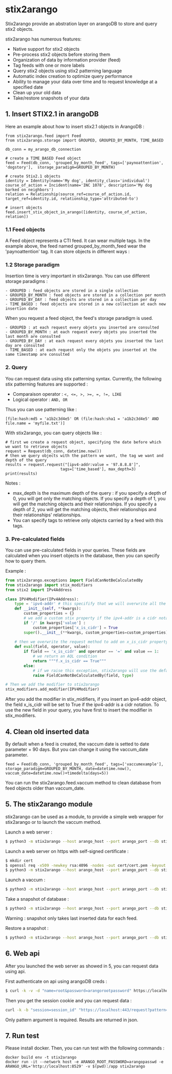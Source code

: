 # stix2arango

Stix2arango provide an abstration layer on arangoDB to store and query stix2 objects.

stix2arango has numerous features:
- Native support for stix2 objects
- Pre-process stix2 objects before storing them
- Organization of data by information provider (feed)
- Tag feeds with one or more labels
- Query stix2 objects using stix2 patterning language
- Automatic index creation to optimize query performance
- Ability to manage your data over time and to request knowledge at a specified date
- Clean up your old data
- Take/restore snapshots of your data

## 1. Insert STIX2.1 in arangoDB

Here an example about how to insert stix2.1 objects in ArangoDB :

```python3
from stix2arango.feed import Feed
from stix2arango.storage import GROUPED, GROUPED_BY_MONTH, TIME_BASED

db_conn = my_arango_db_connection

# create a TIME_BASED Feed object
feed = Feed(db_conn, 'grouped_by_month_feed', tags=['paynoattention', 'dogstory'],  storage_paradigm=GROUPED_BY_MONTH)

# create Stix2.1 objects
identity = Identity(name='My dog', identity_class='individual')
course_of_action = Incident(name='INC 1078', description='My dog barked on neighbors')
relation = Relationship(source_ref=course_of_action.id, target_ref=identity.id, relationship_type='attributed-to')

# insert objects
feed.insert_stix_object_in_arango([identity, course_of_action, relation])
```

### 1.1 Feed objects

A Feed object represents a CTI feed. It can wear multiple tags. In the example above, the feed named grouped_by_month_feed wear the 'paynoattention' tag. It can store objects in different ways :

### 1.2 Storage paradigm

Insertion time is very important in stix2arango. You can use different storage paradigms :
   
    - GROUPED : feed objects are stored in a single collection
    - GROUPED_BY_MONTH : feed objects are stored in a collection per month
    - GROUPED_BY_DAY : feed objects are stored in a collection per day
    - TIME_BASED : feed objects are stored in a new collection at each new insertion date

When you request a feed object, the feed's storage paradigm is used. 

    - GROUPED : at each request every objets you inserted are consulted
    - GROUPED_BY_MONTH : at each request every objets you inserted the last month are consulted
    - GROUPED_BY_DAY : at each request every objets you inserted the last day are consulted
    - TIME_BASED : at each request only the objets you inserted at the same timestamp are consulted

### 2. Query

You can request data using stix patterning syntax.
Currently, the following stix patterning features are supported :
- Comparaison operator : `<, <=, >, >=, =, !=, LIKE`
- Logical operator : `AND, OR`

Thus you can use patterning like :

```
[file:hash:md5 = 'a1b2c3d4e5' OR (file:hash:sha1 = 'a1b2c3d4e5' AND file.name = 'myfile.txt')]
```

With stix2arango, you can query objects like :

```python3
# first we create a request object, specifying the date before which we want to retrieve objects
request = Request(db_conn, datetime.now())
# then we query objects with the pattern we want, the tag we want and depth of the query
results = request.request("[ipv4-addr:value = '97.8.8.8']",
                        tags=['time_based'], max_depth=3)
print(results)
```

Notes :
 - max_depth is the maximum depth of the query : if you specify a depth of 0, you will get only the matching objects. If you specify a depth of 1, you will get the matching objects and their relationships. If you specify a depth of 2, you will get the matching objects, their relationships and their relationships' relationships.
 - You can specify tags to retrieve only objects carried by a feed with this tags.


### 3. Pre-calculated fields

You can use pre-calculated fields in your queries.
These fields are calculated when you insert objects in the database, then you can specify how to query them.

Example :
```python
from stix2arango.exceptions import FieldCanNotBeCalculatedBy
from stix2arango import stix_modifiers
from stix2 import IPv4Address

class IPV4Modifier(IPv4Address):
    type = 'ipv4-addr' # this specifify that we will overwrite all the 'ipv4-addr' objects
    def __init__(self, **kwargs):
        custom_properties = {}
        # we add a custom stix property if the ipv4-addr is a cidr notation
        if '/' in kwargs['value'] :
            custom_properties['x_is_cidr'] = True
        super().__init__(**kwargs, custom_properties=custom_properties)
    
    # then we overwrite the request method to add on x_is_cidr property
    def eval(field, operator, value):
        if field == 'x_is_cidr' and operator == '=' and value == 1:
            # we return an AQL condition
            return """f.x_is_cidr == True"""
        else:
            # if we raise this exception, stix2arango will use the default request method
            raise FieldCanNotBeCalculatedBy(field, type)

# Then we add the modifier to stix2arango
stix_modifiers.add_modifier(IPV4Modifier)
```

After you add the modifier in stix_midifiers, if you insert an ipv4-addr object, the field x_is_cidr will be set to True if the ipv4-addr is a cidr notation.
To use the new field in your query, you have first to insert the modifier in stix_modifiers.

## 4. Clean old inserted data

By default when a feed is created, the vaccum date is setted to date parameter + 90 days.
But you can change it using the vaccum_date parameter.

```python3
feed = Feed(db_conn, 'grouped_by_month_feed', tags=['vaccumexample'], storage_paradigm=GROUPED_BY_MONTH, date=datetime.now(), vaccum_date=datetime.now()+timedelta(days=5))
```

You can run the stix2arango.feed.vaccum method to clean database from feed objects older than vaccum_date.

## 5. The stix2arango module
stix2arango can be used as a module, to provide a simple web wrapper for stix2arango or to launch the vaccum method.

Launch a web server :
```bash
$ python3 -m stix2arango --host arango_host --port arango_port --db stix2arango --user root --password arangopasswd --action web_server
```

Launch a web server on https with self-signed certificate :
```bash
$ mkdir cert
$ openssl req -x509 -newkey rsa:4096 -nodes -out cert/cert.pem -keyout cert/key.pem -days 365
$ python3 -m stix2arango --host arango_host --port arango_port --db stix2arango --user root --password arangopasswd --action web_server --web_port 443 --ssl_key cert/key.pem --ssl_cert cert/cert.pem
```

Launch a vaccum :
```bash
$ python3 -m stix2arango --host arango_host --port arango_port --db stix2arango --user root --password arangopasswd --action vaccum
```

Take a snapshot of database :
```bash
$ python3 -m stix2arango --host arango_host --port arango_port --db stix2arango --user root --password arangopasswd* --action snapshot --snapshot_dir /tmp/snapshot
```
Warning : snapshot only takes last inserted data for each feed.

Restore a snapshot :
```bash
$ python3 -m stix2arango --host arango_host --port arango_port --db stix2arango --user root --password arangopasswd --action restore --snapshot_dir /tmp/snapshot
```

## 6. Web api

After you launched the web server as showed in 5, you can request data using api.

First authenticate on api using arangoDB creds :
```bash
$ curl -k -v -d "name=root&password=arangorootpassword" https://localhost:443/login -X POST
```

Then you get the session cookie and you can request data :
```bash
curl -k -b "session=session_id" "https://localhost:443/request?pattern=[ipv4-addr:value = '9.9.9.9']&tags=time_based&depth=3&timestamp=1644336051" -X GET
```
Only pattern argument is required. Results are returned in json.


## 7. Run test

Please install docker. Then, you can run test with the following commands : 

```
docker build env -t stix2arango
docker run -it --network host -e ARANGO_ROOT_PASSWORD=arangopasswd -e ARANGO_URL='http://localhost:8529' -v $(pwd):/app stix2arango 
```